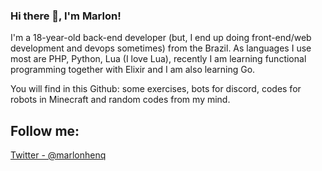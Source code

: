 ### Hi there 👋, I'm Marlon!
I'm a 18-year-old back-end developer (but, I end up doing front-end/web development and devops sometimes) from the Brazil. As languages I use most are PHP, Python, Lua (I love Lua), recently I am learning functional programming together with Elixir and I am also learning Go.

You will find in this Github: some exercises, bots for discord, codes for robots in Minecraft and random codes from my mind.

## Follow me:
[Twitter - @marlonhenq](https://twitter.com/MarlonHenq)
<!--
**MarlonHenq/MarlonHenq** is a ✨ _special_ ✨ repository because its `README.md` (this file) appears on your GitHub profile.

Here are some ideas to get you started:

- 🔭 I’m currently working on ...
- 🌱 I’m currently learning ...
- 👯 I’m looking to collaborate on ...
- 🤔 I’m looking for help with ...
- 💬 Ask me about ...
- 📫 How to reach me: ...
- 😄 Pronouns: ...
- ⚡ Fun fact: ...
-->
